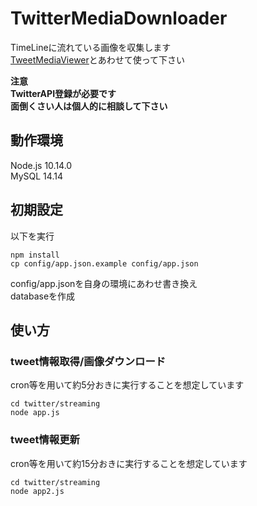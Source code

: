 # TwitterMediaDownloader
TimeLineに流れている画像を収集します  
[TweetMediaViewer](https://github.com/Aotsuki55/TweetMediaViewer)とあわせて使って下さい  

**注意  
TwitterAPI登録が必要です  
面倒くさい人は個人的に相談して下さい**  

## 動作環境
Node.js 10.14.0  
MySQL 14.14

## 初期設定
以下を実行
```
npm install
cp config/app.json.example config/app.json
```
config/app.jsonを自身の環境にあわせ書き換え   
databaseを作成

## 使い方
### tweet情報取得/画像ダウンロード
cron等を用いて約5分おきに実行することを想定しています  
```
cd twitter/streaming
node app.js
```

### tweet情報更新
cron等を用いて約15分おきに実行することを想定しています  
```
cd twitter/streaming
node app2.js
```

